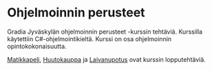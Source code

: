 # Ohjelmoinnin perusteet

Gradia Jyväskylän ohjelmoinnin perusteet -kurssin tehtäviä. Kurssilla käytettiin C#-ohjelmointikieltä. Kurssi on osa ohjelmoinnin opintokokonaisuutta.

[Matikkapeli](https://github.com/hevelatt/coursework/tree/main/ohj-perusteet/Matikkapeli), [Huutokauppa](https://github.com/hevelatt/coursework/tree/main/ohj-perusteet/Huutokauppa) ja [Laivanupotus](https://github.com/hevelatt/coursework/tree/main/ohj-perusteet/Laivanupotus) ovat kurssin lopputehtäviä.
